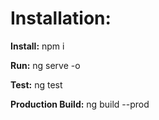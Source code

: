 # Installation:

**Install:** 
npm i

**Run:**
ng serve -o

**Test:**
ng test 

**Production Build:**
ng build --prod

